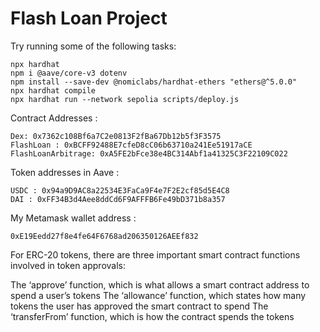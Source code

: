 # Flash Loan Project

Try running some of the following tasks:

```shell
npx hardhat
npm i @aave/core-v3 dotenv
npm install --save-dev @nomiclabs/hardhat-ethers "ethers@^5.0.0" 
npx hardhat compile
npx hardhat run --network sepolia scripts/deploy.js 
```

Contract Addresses :
```shell
Dex: 0x7362c108Bf6a7C2e0813F2fBa67Db12b5f3F3575
FlashLoan : 0xBCFF92488E7cfeD8cC06b63710a241Ee51917aCE
FlashLoanArbitrage: 0xA5FE2bFce38e4BC314Abf1a41325C3F22109C022
```

Token addresses in Aave :
```shell
USDC : 0x94a9D9AC8a22534E3FaCa9F4e7F2E2cf85d5E4C8
DAI : 0xFF34B3d4Aee8ddCd6F9AFFFB6Fe49bD371b8a357
```

My Metamask wallet address :
```shell
0xE19Eedd27f8e4fe64F6768ad206350126AEEf832
```

For ERC-20 tokens, there are three important smart contract functions involved in token approvals:

The ‘approve’ function, which is what allows a smart contract address to spend a user’s tokens
The ‘allowance’ function, which states how many tokens the user has approved the smart contract to spend
The ‘transferFrom’ function, which is how the contract spends the tokens 
